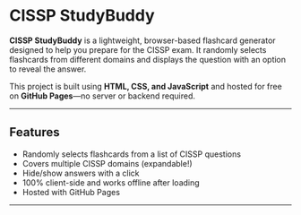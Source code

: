 # CISSP StudyBuddy 

**CISSP StudyBuddy** is a lightweight, browser-based flashcard generator designed to help you prepare for the CISSP exam. It randomly selects flashcards from different domains and displays the question with an option to reveal the answer.

This project is built using **HTML, CSS, and JavaScript** and hosted for free on **GitHub Pages**—no server or backend required.

---

## Features

- Randomly selects flashcards from a list of CISSP questions
- Covers multiple CISSP domains (expandable!)
- Hide/show answers with a click
- 100% client-side and works offline after loading
- Hosted with GitHub Pages

---




